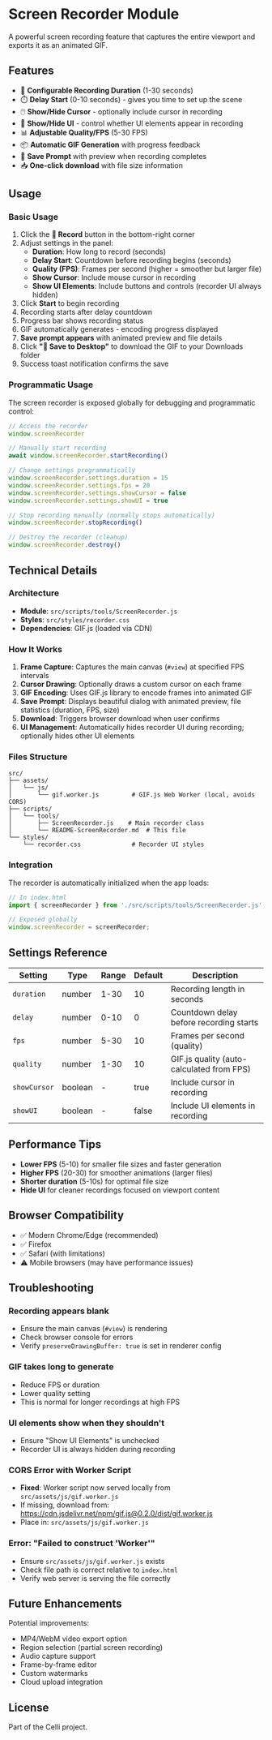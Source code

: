 # Screen Recorder Module

A powerful screen recording feature that captures the entire viewport and exports it as an animated GIF.

## Features

- 🎥 **Configurable Recording Duration** (1-30 seconds)
- ⏱️ **Delay Start** (0-10 seconds) - gives you time to set up the scene
- 🖱️ **Show/Hide Cursor** - optionally include cursor in recording
- 🎨 **Show/Hide UI** - control whether UI elements appear in recording
- 📊 **Adjustable Quality/FPS** (5-30 FPS)
- 📦 **Automatic GIF Generation** with progress feedback
- 💾 **Save Prompt** with preview when recording completes
- 📥 **One-click download** with file size information

## Usage

### Basic Usage

1. Click the **🎥 Record** button in the bottom-right corner
2. Adjust settings in the panel:
   - **Duration**: How long to record (seconds)
   - **Delay Start**: Countdown before recording begins (seconds)
   - **Quality (FPS)**: Frames per second (higher = smoother but larger file)
   - **Show Cursor**: Include mouse cursor in recording
   - **Show UI Elements**: Include buttons and controls (recorder UI always hidden)
3. Click **Start** to begin recording
4. Recording starts after delay countdown
5. Progress bar shows recording status
6. GIF automatically generates - encoding progress displayed
7. **Save prompt appears** with animated preview and file details
8. Click **"💾 Save to Desktop"** to download the GIF to your Downloads folder
9. Success toast notification confirms the save

### Programmatic Usage

The screen recorder is exposed globally for debugging and programmatic control:

```javascript
// Access the recorder
window.screenRecorder

// Manually start recording
await window.screenRecorder.startRecording()

// Change settings programmatically
window.screenRecorder.settings.duration = 15
window.screenRecorder.settings.fps = 20
window.screenRecorder.settings.showCursor = false
window.screenRecorder.settings.showUI = true

// Stop recording manually (normally stops automatically)
window.screenRecorder.stopRecording()

// Destroy the recorder (cleanup)
window.screenRecorder.destroy()
```

## Technical Details

### Architecture

- **Module**: `src/scripts/tools/ScreenRecorder.js`
- **Styles**: `src/styles/recorder.css`
- **Dependencies**: GIF.js (loaded via CDN)

### How It Works

1. **Frame Capture**: Captures the main canvas (`#view`) at specified FPS intervals
2. **Cursor Drawing**: Optionally draws a custom cursor on each frame
3. **GIF Encoding**: Uses GIF.js library to encode frames into animated GIF
4. **Save Prompt**: Displays beautiful dialog with animated preview, file statistics (duration, FPS, size)
5. **Download**: Triggers browser download when user confirms
6. **UI Management**: Automatically hides recorder UI during recording; optionally hides other UI elements

### Files Structure

```
src/
├── assets/
│   └── js/
│       └── gif.worker.js         # GIF.js Web Worker (local, avoids CORS)
├── scripts/
│   └── tools/
│       ├── ScreenRecorder.js    # Main recorder class
│       └── README-ScreenRecorder.md  # This file
└── styles/
    └── recorder.css              # Recorder UI styles
```

### Integration

The recorder is automatically initialized when the app loads:

```javascript
// In index.html
import { screenRecorder } from './src/scripts/tools/ScreenRecorder.js';

// Exposed globally
window.screenRecorder = screenRecorder;
```

## Settings Reference

| Setting | Type | Range | Default | Description |
|---------|------|-------|---------|-------------|
| `duration` | number | 1-30 | 10 | Recording length in seconds |
| `delay` | number | 0-10 | 0 | Countdown delay before recording starts |
| `fps` | number | 5-30 | 10 | Frames per second (quality) |
| `quality` | number | 1-30 | 10 | GIF.js quality (auto-calculated from FPS) |
| `showCursor` | boolean | - | true | Include cursor in recording |
| `showUI` | boolean | - | false | Include UI elements in recording |

## Performance Tips

- **Lower FPS** (5-10) for smaller file sizes and faster generation
- **Higher FPS** (20-30) for smoother animations (larger files)
- **Shorter duration** (5-10s) for optimal file size
- **Hide UI** for cleaner recordings focused on viewport content

## Browser Compatibility

- ✅ Modern Chrome/Edge (recommended)
- ✅ Firefox
- ✅ Safari (with limitations)
- ⚠️ Mobile browsers (may have performance issues)

## Troubleshooting

### Recording appears blank
- Ensure the main canvas (`#view`) is rendering
- Check browser console for errors
- Verify `preserveDrawingBuffer: true` is set in renderer config

### GIF takes long to generate
- Reduce FPS or duration
- Lower quality setting
- This is normal for longer recordings at high FPS

### UI elements show when they shouldn't
- Ensure "Show UI Elements" is unchecked
- Recorder UI is always hidden during recording

### CORS Error with Worker Script
- **Fixed**: Worker script now served locally from `src/assets/js/gif.worker.js`
- If missing, download from: https://cdn.jsdelivr.net/npm/gif.js@0.2.0/dist/gif.worker.js
- Place in: `src/assets/js/gif.worker.js`

### Error: "Failed to construct 'Worker'"
- Ensure `src/assets/js/gif.worker.js` exists
- Check file path is correct relative to `index.html`
- Verify web server is serving the file correctly

## Future Enhancements

Potential improvements:
- MP4/WebM video export option
- Region selection (partial screen recording)
- Audio capture support
- Frame-by-frame editor
- Custom watermarks
- Cloud upload integration

## License

Part of the Celli project.

